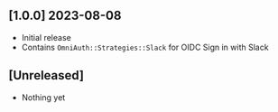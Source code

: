 ## [1.0.0] 2023-08-08

- Initial release
- Contains `OmniAuth::Strategies::Slack` for OIDC Sign in with Slack

## [Unreleased]

- Nothing yet
